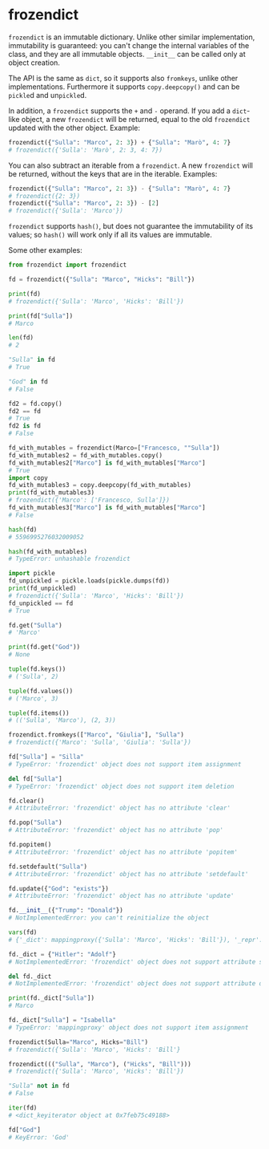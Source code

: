 # frozendict

`frozendict` is an immutable dictionary. Unlike other similar implementation, 
immutability is guaranteed: you can't change the internal variables of the 
class, and they are all immutable objects. `__init__` can be called only at 
object creation.

The API is the same as `dict`, so it supports also `fromkeys`, unlike other 
implementations. Furthermore it supports `copy.deepcopy()` and can be 
`pickle`d and un`pickle`d.

In addition, a `frozendict` supports the `+` and `-` operand. If you add a 
`dict`-like object, a new `frozendict` will be returned, equal to the old 
`frozendict` updated with the other object. Example:

```python
frozendict({"Sulla": "Marco", 2: 3}) + {"Sulla": "Marò", 4: 7}
# frozendict({'Sulla': 'Marò', 2: 3, 4: 7})
```

You can also subtract an iterable from a `frozendict`. A new `frozendict`
will be returned, without the keys that are in the iterable. Examples:

```python
frozendict({"Sulla": "Marco", 2: 3}) - {"Sulla": "Marò", 4: 7}
# frozendict({2: 3})
frozendict({"Sulla": "Marco", 2: 3}) - [2]
# frozendict({'Sulla': 'Marco'})
```

`frozendict` supports `hash()`, but does not guarantee the immutability of its values; so
`hash()` will work only if all its values are immutable.


Some other examples:

```python
from frozendict import frozendict

fd = frozendict({"Sulla": "Marco", "Hicks": "Bill"})

print(fd)
# frozendict({'Sulla': 'Marco', 'Hicks': 'Bill'})

print(fd["Sulla"])
# Marco

len(fd)
# 2

"Sulla" in fd
# True

"God" in fd
# False

fd2 = fd.copy()
fd2 == fd
# True
fd2 is fd
# False

fd_with_mutables = frozendict(Marco=["Francesco, ""Sulla"])
fd_with_mutables2 = fd_with_mutables.copy()
fd_with_mutables2["Marco"] is fd_with_mutables["Marco"]
# True
import copy
fd_with_mutables3 = copy.deepcopy(fd_with_mutables)
print(fd_with_mutables3)
# frozendict({'Marco': ['Francesco, Sulla']})
fd_with_mutables3["Marco"] is fd_with_mutables["Marco"]
# False

hash(fd)
# 5596995276032009052

hash(fd_with_mutables)
# TypeError: unhashable frozendict

import pickle
fd_unpickled = pickle.loads(pickle.dumps(fd))
print(fd_unpickled)
# frozendict({'Sulla': 'Marco', 'Hicks': 'Bill'})
fd_unpickled == fd
# True

fd.get("Sulla")
# 'Marco'

print(fd.get("God"))
# None

tuple(fd.keys())
# ('Sulla', 2)

tuple(fd.values())
# ('Marco', 3)

tuple(fd.items())
# (('Sulla', 'Marco'), (2, 3))

frozendict.fromkeys(["Marco", "Giulia"], "Sulla")
# frozendict({'Marco': 'Sulla', 'Giulia': 'Sulla'})

fd["Sulla"] = "Silla"
# TypeError: 'frozendict' object does not support item assignment

del fd["Sulla"]
# TypeError: 'frozendict' object does not support item deletion

fd.clear()
# AttributeError: 'frozendict' object has no attribute 'clear'

fd.pop("Sulla")
# AttributeError: 'frozendict' object has no attribute 'pop'

fd.popitem()
# AttributeError: 'frozendict' object has no attribute 'popitem'

fd.setdefault("Sulla")
# AttributeError: 'frozendict' object has no attribute 'setdefault'

fd.update({"God": "exists"})
# AttributeError: 'frozendict' object has no attribute 'update'

fd.__init__({"Trump": "Donald"})
# NotImplementedError: you can't reinitialize the object

vars(fd)
# {'_dict': mappingproxy({'Sulla': 'Marco', 'Hicks': 'Bill'}), '_repr': "frozendict({'Sulla': 'Marco', 'Hicks': 'Bill'})", '_hash': 1288371660109276517, '_frozendict__inizialized': True}

fd._dict = {"Hitler": "Adolf"}
# NotImplementedError: 'frozendict' object does not support attribute setting

del fd._dict
# NotImplementedError: 'frozendict' object does not support attribute deletion

print(fd._dict["Sulla"])
# Marco

fd._dict["Sulla"] = "Isabella"
# TypeError: 'mappingproxy' object does not support item assignment

frozendict(Sulla="Marco", Hicks="Bill")
# frozendict({'Sulla': 'Marco', 'Hicks': 'Bill'}

frozendict((("Sulla", "Marco"), ("Hicks", "Bill")))
# frozendict({'Sulla': 'Marco', 'Hicks': 'Bill'})

"Sulla" not in fd
# False

iter(fd)
# <dict_keyiterator object at 0x7feb75c49188>

fd["God"]
# KeyError: 'God'
```

